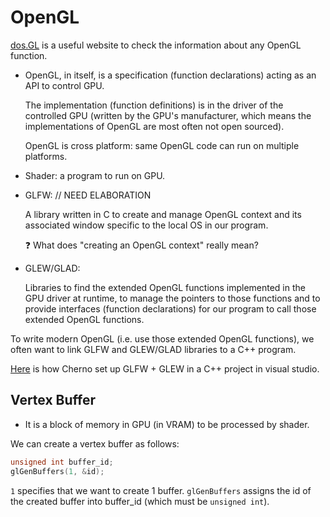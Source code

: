 # OpenGL

[dos.GL](https://docs.gl/) is a useful website to check the information about any OpenGL function.

- OpenGL, in itself, is a specification (function declarations) acting as an API to control GPU.

  The implementation (function definitions) is in the driver of the controlled GPU (written by the GPU's manufacturer, which means the implementations of OpenGL are most often not open sourced).

  OpenGL is cross platform: same OpenGL code can run on multiple platforms.

- Shader: a program to run on GPU.

- GLFW:  // NEED ELABORATION

  A library written in C to create and manage OpenGL context and its associated window specific to the local OS in our program.

  ❓ What does "creating an OpenGL context" really mean?

- GLEW/GLAD:

  Libraries to find the extended OpenGL functions implemented in the GPU driver at runtime, to manage the pointers to those functions and to provide interfaces (function declarations) for our program to call those extended OpenGL functions.

To write modern OpenGL (i.e. use those extended OpenGL functions), we often want to link GLFW and GLEW/GLAD libraries to a C++ program.

[Here](https://www.youtube.com/watch?v=OR4fNpBjmq8&list=PLlrATfBNZ98foTJPJ_Ev03o2oq3-GGOS2&index=2) is how Cherno set up GLFW + GLEW in a C++ project in visual studio.

## Vertex Buffer

- It is a block of memory in GPU (in VRAM) to be processed by shader.

We can create a vertex buffer as follows:

```cpp
unsigned int buffer_id;
glGenBuffers(1, &id);
```

`1` specifies that we want to create 1 buffer. `glGenBuffers` assigns the id of the created buffer into buffer_id (which must be `unsigned int`).
